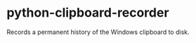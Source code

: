 python-clipboard-recorder
=========================

Records a permanent history of the Windows clipboard to disk.